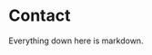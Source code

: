 [//]: # ({ "Title": "Contact Me", "Template": "index.html"})

# Contact
Everything down here is markdown.
